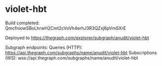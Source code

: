# violet-hbt

Build completed: QmcfniowSBoLhrwH2Cmt2cVoVh4erhJ3R3QZxj6pVmSXrE

Deployed to https://thegraph.com/explorer/subgraph/anudit/violet-hbt

Subgraph endpoints:
Queries (HTTP):     https://api.thegraph.com/subgraphs/name/anudit/violet-hbt
Subscriptions (WS): wss://api.thegraph.com/subgraphs/name/anudit/violet-hbt
